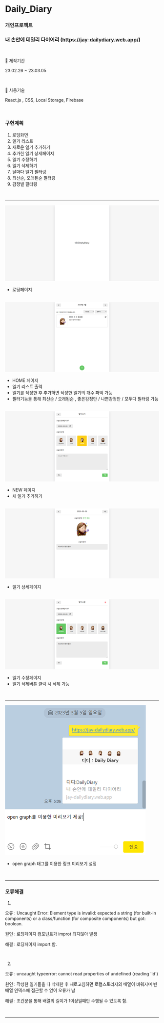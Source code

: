 # Daily_Diary
### 개인프로젝트
### 내 손안에 데일리 다이어리 (https://jay-dailydiary.web.app/)

<br>

📓 제작기간 

23.02.26 ~ 23.03.05

<br>

📓 사용기술 

React.js , CSS, Local Storage, Firebase

<br>

### 구현계획
1. 로딩화면
2. 일기 리스트  
3. 새로운 일기 추가하기
4. 추가한 일기 상세페이지
5. 일기 수정하기
6. 일기 삭제하기
7. 달마다 일기 필터링
8. 최신순, 오래된순 필터링
9. 감정별 필터링

<br>

___

<img src='https://github.com/dmswnlee/Daily_Diary/blob/master/dd_img/01.png?raw=true' alt='loading page' />

* 로딩페이지

<br>

<img src='https://github.com/dmswnlee/Daily_Diary/blob/master/dd_img/04.png?raw=true' alt='HOME page' />

* HOME 페이지
* 일기 리스트 출력 
* 일기를 작성한 후 추가하면 작성한 일기의 개수 파악 가능 
* 필터기능을 통해 최신순 / 오래된순 , 좋은감정만 / 나쁜감정만 / 모두다 필터링 가능

<br>

<img src='https://github.com/dmswnlee/Daily_Diary/blob/master/dd_img/03.png?raw=true' alt='NEW page' />

* NEW 페이지
* 새 일기 추가하기 

<br>

<img src='https://github.com/dmswnlee/Daily_Diary/blob/master/dd_img/05.png?raw=true' alt='DIARY page' />

* 일기 상세페이지 

<br>

<img src='https://github.com/dmswnlee/Daily_Diary/blob/master/dd_img/06.png?raw=true' alt='EDIT page' />

* 일기 수정페이지
* 일기 삭제버튼 클릭 시 삭제 가능 

<br>

___

<img src='https://github.com/dmswnlee/Daily_Diary/blob/master/dd_img/07.PNG?raw=truee' alt='open graph' />

* open graph 태그를 이용한 링크 미리보기 설정 

<br>

___ 

### 오류해결

1.

오류 : Uncaught Error: Element type is invalid: expected a string (for built-in components) or a class/function (for composite components) but got: boolean.

원인 : 로딩페이지 컴포넌트가 improt 되지않아 발생

해결 : 로딩페이지 import 함.

<br>

2.

오류 : uncaught typeerror: cannot read properties of undefined (reading 'id')

원인 : 작성한 일기들을 다 삭제한 후 새로고침하면 로컬스토리지의 배열이 비워지며 빈배열 인덱스에 접근할 수 없어 오류가 남

해결 : 조건문을 통해 배열의 길이가 1이상일때만 수행될 수 있도록 함.

<br>

___





